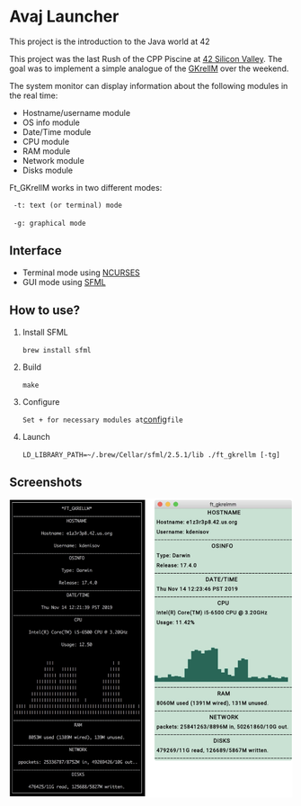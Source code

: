 # Avaj Launcher
This project is the introduction to the Java world at 42

This project was the last Rush of the CPP Piscine at [42 Silicon Valley](https://www.42.us.org). The goal was to implement a simple analogue of the [GKrellM](https://en.wikipedia.org/wiki/GKrellM) over the weekend.

The system monitor can display information about the following modules in the real time:

* Hostname/username module
* OS info module
* Date/Time module
* CPU module
* RAM module
* Network module
* Disks module

Ft_GKrellM works in two different modes:

     -t: text (or terminal) mode

     -g: graphical mode

## Interface

* Terminal mode using [NCURSES](https://en.wikipedia.org/wiki/Ncurses)
* GUI mode using [SFML](https://en.wikipedia.org/wiki/Simple_and_Fast_Multimedia_Library)


## How to use?

1. Install SFML

     `brew install sfml`

2. Build

     `make`

3. Configure

     `Set + for necessary modules at`[config](https://github.com/kdenisova/ft_gkrellm/blob/master/config)`file`

4. Launch

     `LD_LIBRARY_PATH=~/.brew/Cellar/sfml/2.5.1/lib ./ft_gkrellm [-tg]`

## Screenshots

![alt text](https://github.com/kdenisova/Screenshots/blob/master/Modes.png)
